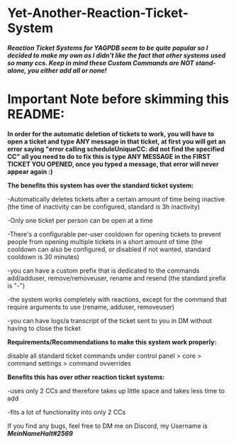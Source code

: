 # Yet-Another-Reaction-Ticket-System
***Reaction Ticket Systems for YAGPDB seem to be quite popular so I decided to make my own as I didn't like the fact that other systems used so many ccs. Keep in mind these Custom Commands are NOT stand-alone, you either add all or none!***

# Important Note before skimming this README:
**In order for the automatic deletion of tickets to work, you will have to open a ticket and type ANY message in that ticket, at first you will get an error saying "error calling scheduleUniqueCC: did not find the specified CC" all you need to do to fix this is type ANY MESSAGE in the FIRST TICKET YOU OPENED, once you typed a message, that error will never appear again :)**

**The benefits this system has over the standard ticket system:**

-Automatically deletes tickets after a certain amount of time being inactive (the time of inactivity can be configured, standard is 3h inactivity)

-Only one ticket per person can be open at a time

-There's a configurable per-user cooldown for opening tickets to prevent people from opening multiple tickets in a short amount of time (the cooldown can also be configured, or disabled if not wanted, standard cooldown is 30 minutes)

-you can have a custom prefix that is dedicated to the commands add/adduser, remove/removeuser, rename and resend (the standard prefix is "-")

-the system works completely with reactions, except for the command that require arguments to use (rename, adduser, removeuser)

-you can have logs/a transcript of the ticket sent to you in DM without having to close the ticket

**Requirements/Recommendations to make this system work properly:**

disable all standard ticket commands under control panel > core > command settings > command ovverrides

**Benefits this has over other reaction ticket systems:**

-uses only 2 CCs and therefore takes up little space and takes less time to add

-fits a lot of functionality into only 2 CCs

If you find any bugs, feel free to DM me on Discord, my Username is ***MeinNameHalt#2569***
